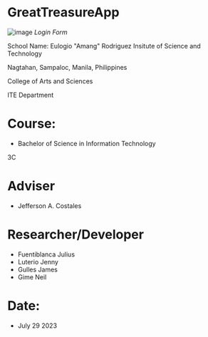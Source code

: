 # GreatTreasureApp
![image](https://github.com/kousei1/GreatTreasureApp/assets/98931394/cd9a72ed-0938-40a0-8bf9-68915d1bc675)
 *Login Form*

School Name:
Eulogio "Amang" Rodriguez Insitute of Science and Technology

Nagtahan, Sampaloc, Manila, Philippines

College of Arts and Sciences

ITE Department

# Course:
* Bachelor of Science in Information Technology

3C

# Adviser
* Jefferson A. Costales

# Researcher/Developer
* Fuentiblanca Julius
* Luterio Jenny
* Gulles James
* Gime Neil

# Date:

* July 29 2023
